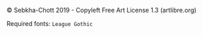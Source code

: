 © Sebkha-Chott 2019 - Copyleft Free Art License 1.3 (artlibre.org)

Required fonts: `League Gothic`
